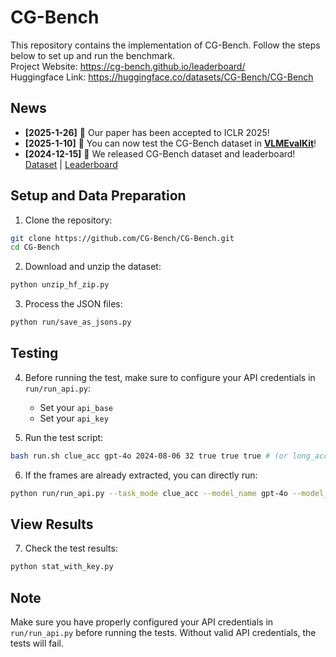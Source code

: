 # CG-Bench

This repository contains the implementation of CG-Bench. Follow the steps below to set up and run the benchmark.  
Project Website: https://cg-bench.github.io/leaderboard/  
Huggingface Link: https://huggingface.co/datasets/CG-Bench/CG-Bench

## News
- **[2025-1-26]** 📝 Our paper has been accepted to ICLR 2025!  
- **[2025-1-10]** 🌟 You can now test the CG-Bench dataset in [**VLMEvalKit**](https://github.com/open-compass/VLMEvalKit/tree/main)!  
- **[2024-12-15]** 🚀 We released CG-Bench dataset and leaderboard! [Dataset](https://huggingface.co/datasets/CG-Bench/CG-Bench) | [Leaderboard](https://cg-bench.github.io/leaderboard/)

## Setup and Data Preparation

1. Clone the repository:
```bash
git clone https://github.com/CG-Bench/CG-Bench.git
cd CG-Bench
```

2. Download and unzip the dataset:
```bash
python unzip_hf_zip.py
```

3. Process the JSON files:
```bash
python run/save_as_jsons.py
```

## Testing

4. Before running the test, make sure to configure your API credentials in `run/run_api.py`:
   - Set your `api_base`
   - Set your `api_key`

5. Run the test script:
```bash
bash run.sh clue_acc gpt-4o 2024-08-06 32 true true true # (or long_acc, miou, open ...) 
```

6. If the frames are already extracted, you can directly run:
```bash
python run/run_api.py --task_mode clue_acc --model_name gpt-4o --model_size 2024-08-06 --num_segment 32 --sub true --sub_time true --frame_time true
```

## View Results

7. Check the test results:
```bash
python stat_with_key.py
```

## Note
Make sure you have properly configured your API credentials in `run/run_api.py` before running the tests. Without valid API credentials, the tests will fail.
